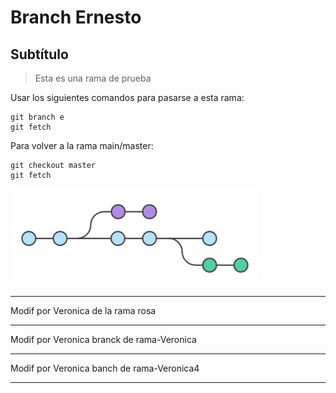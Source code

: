 # Branch Ernesto

## Subtítulo

> Esta es una rama de prueba

Usar los siguientes comandos para pasarse a esta rama:
```
git branch e
git fetch
```

Para volver a la rama main/master:
```
git checkout master
git fetch
```

![Imagen de una rama git](./images/imagen.png)

***
Modif por Veronica de la rama rosa
***
Modif por Veronica branck de rama-Veronica
***
Modif por Veronica banch de rama-Veronica4
***
